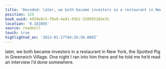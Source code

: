 ```yaml
---
title: 'Decoded: later, we both became investors in a restaurant in New York,…'
position: 125
book_uuid: 4459e9c5-f0a9-4e41-95b1-328503183e31
location: '0.183805'
source: readmill
touch: true
highlighted_on: '2013-01-27T04:26:50.000Z'
---
```


later, we both became investors in a restaurant in New York, the Spotted Pig in Greenwich Village. One night I ran into him there and he told me he’d read an interview I’d done somewhere.